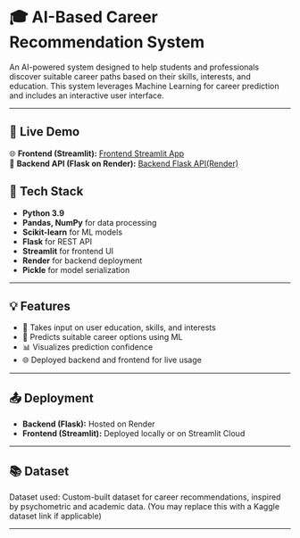 # 🎓 AI-Based Career Recommendation System

An AI-powered system designed to help students and professionals discover suitable career paths based on their skills, interests, and education. This system leverages Machine Learning for career prediction and includes an interactive user interface.

---

## 🚀 Live Demo

🌐 **Frontend (Streamlit):** [Frontend Streamlit App](https://ai-based-career-recommendation-system.streamlit.app/)  
🔗 **Backend API (Flask on Render):** [Backend Flask API(Render)](https://ai-based-career-recommendation-system.onrender.com)

## 🧠 Tech Stack

- **Python 3.9**
- **Pandas, NumPy** for data processing
- **Scikit-learn** for ML models
- **Flask** for REST API
- **Streamlit** for frontend UI
- **Render** for backend deployment
- **Pickle** for model serialization

---

## 💡 Features

- 📝 Takes input on user education, skills, and interests
- 🤖 Predicts suitable career options using ML
- 📊 Visualizes prediction confidence
- 🌐 Deployed backend and frontend for live usage

---
## 📤 Deployment

- **Backend (Flask):** Hosted on Render
- **Frontend (Streamlit):** Deployed locally or on Streamlit Cloud

---

## 📚 Dataset

Dataset used: Custom-built dataset for career recommendations, inspired by psychometric and academic data. (You may replace this with a Kaggle dataset link if applicable)

---
